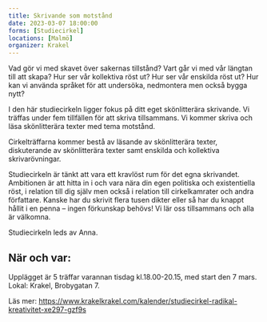 ```yaml
---
title: Skrivande som motstånd
date: 2023-03-07 18:00:00
forms: [Studiecirkel]
locations: [Malmö]
organizer: Krakel 
---
```

Vad gör vi med skavet över sakernas tillstånd? Vart går vi med vår längtan till att skapa? Hur ser vår kollektiva röst ut? Hur ser vår enskilda röst ut? Hur kan vi använda språket för att undersöka, nedmontera men också bygga nytt?

I den här studiecirkeln ligger fokus på ditt eget skönlitterära skrivande. Vi träffas under fem tillfällen för att skriva tillsammans. Vi kommer skriva och läsa skönlitterära texter med tema motstånd. 

Cirkelträffarna kommer bestå av läsande av skönlitterära texter, diskuterande av skönlitterära texter samt enskilda och kollektiva skrivarövningar. 

Studiecirkeln är tänkt att vara ett kravlöst rum för det egna skrivandet. Ambitionen är att hitta in i och vara nära din egen politiska och existentiella röst, i relation till dig själv men också i relation till cirkelkamrater och andra författare. Kanske har du skrivit flera tusen dikter eller så har du knappt hållit i en penna – ingen förkunskap behövs! Vi lär oss tillsammans och alla är välkomna.  

Studiecirkeln leds av Anna. 

## När och var:
Upplägget är 5 träffar varannan tisdag kl.18.00-20.15, med start den 7 mars. Lokal: Krakel, Brobygatan 7.

Läs mer: https://www.krakelkrakel.com/kalender/studiecirkel-radikal-kreativitet-xe297-gzf9s